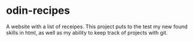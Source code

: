 # odin-recipes
A website with a list of receipes.
This project puts to the test my new found skills in html,
as well as my ability to keep track of projects with git.
